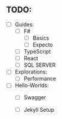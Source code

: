 ## TODO:

- [ ] Guides:
  - [ ] F#
    - [ ] Basics
    - [ ] Expecto
  - [ ] TypeScript
  - [ ] React
  - [ ] SQL SERVER
- [ ] Explorations:
  - [ ] Performance
- [ ] Hello-Worlds:
  - [ ] Swagger
  - [ ] Jekyll Setup

